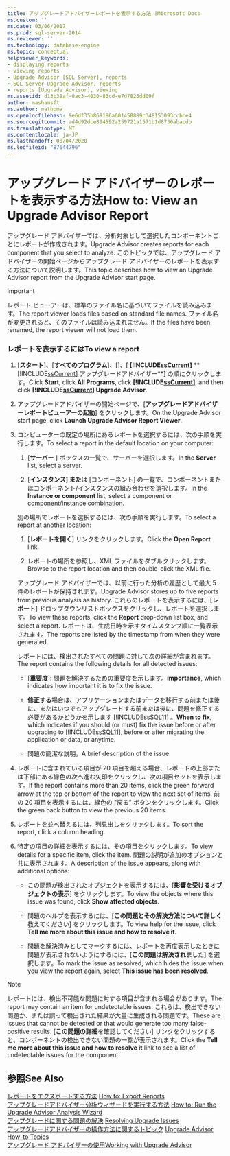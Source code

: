 ```yaml
---
title: アップグレードアドバイザーレポートを表示する方法 |Microsoft Docs
ms.custom: ''
ms.date: 03/06/2017
ms.prod: sql-server-2014
ms.reviewer: ''
ms.technology: database-engine
ms.topic: conceptual
helpviewer_keywords:
- displaying reports
- viewing reports
- Upgrade Advisor [SQL Server], reports
- SQL Server Upgrade Advisor, reports
- reports [Upgrade Advisor], viewing
ms.assetid: d13b38af-0ac3-4030-83cd-e7d7825dd09f
author: mashamsft
ms.author: mathoma
ms.openlocfilehash: 9e6df35b869186a601458889c348153093ccbce4
ms.sourcegitcommit: ad4d92dce894592a259721a1571b1d8736abacdb
ms.translationtype: MT
ms.contentlocale: ja-JP
ms.lasthandoff: 08/04/2020
ms.locfileid: "87644796"
---
```

# <a name="how-to-view-an-upgrade-advisor-report"></a><span data-ttu-id="0fbb5-102">アップグレード アドバイザーのレポートを表示する方法</span><span class="sxs-lookup"><span data-stu-id="0fbb5-102">How to: View an Upgrade Advisor Report</span></span>
  <span data-ttu-id="0fbb5-103">アップグレード アドバイザーでは、分析対象として選択したコンポーネントごとにレポートが作成されます。</span><span class="sxs-lookup"><span data-stu-id="0fbb5-103">Upgrade Advisor creates reports for each component that you select to analyze.</span></span> <span data-ttu-id="0fbb5-104">このトピックでは、アップグレード アドバイザーの開始ページからアップグレード アドバイザーのレポートを表示する方法について説明します。</span><span class="sxs-lookup"><span data-stu-id="0fbb5-104">This topic describes how to view an Upgrade Advisor report from the Upgrade Advisor start page.</span></span>  
  
> [!IMPORTANT]  
>  <span data-ttu-id="0fbb5-105">レポート ビューアーは、標準のファイル名に基づいてファイルを読み込みます。</span><span class="sxs-lookup"><span data-stu-id="0fbb5-105">The report viewer loads files based on standard file names.</span></span> <span data-ttu-id="0fbb5-106">ファイル名が変更されると、そのファイルは読み込まれません。</span><span class="sxs-lookup"><span data-stu-id="0fbb5-106">If the files have been renamed, the report viewer will not load them.</span></span>  
  
### <a name="to-view-a-report"></a><span data-ttu-id="0fbb5-107">レポートを表示するには</span><span class="sxs-lookup"><span data-stu-id="0fbb5-107">To view a report</span></span>  
  
1.  <span data-ttu-id="0fbb5-108">[**スタート**]、[**すべてのプログラム**]、[]、[ **[!INCLUDE[ssCurrent](../../includes/sscurrent-md.md)]** \*\* [!INCLUDE[ssCurrent](../../includes/sscurrent-md.md)] アップグレードアドバイザー\*\*] の順にクリックします。</span><span class="sxs-lookup"><span data-stu-id="0fbb5-108">Click **Start**, click **All Programs**, click **[!INCLUDE[ssCurrent](../../includes/sscurrent-md.md)]**, and then click **[!INCLUDE[ssCurrent](../../includes/sscurrent-md.md)] Upgrade Advisor**.</span></span>  
  
2.  <span data-ttu-id="0fbb5-109">アップグレードアドバイザーの開始ページで、[**アップグレードアドバイザーレポートビューアーの起動**] をクリックします。</span><span class="sxs-lookup"><span data-stu-id="0fbb5-109">On the Upgrade Advisor start page, click **Launch Upgrade Advisor Report Viewer**.</span></span>  
  
3.  <span data-ttu-id="0fbb5-110">コンピューターの既定の場所にあるレポートを選択するには、次の手順を実行します。</span><span class="sxs-lookup"><span data-stu-id="0fbb5-110">To select a report in the default location on your computer:</span></span>  
  
    1.  <span data-ttu-id="0fbb5-111">[**サーバー** ] ボックスの一覧で、サーバーを選択します。</span><span class="sxs-lookup"><span data-stu-id="0fbb5-111">In the **Server** list, select a server.</span></span>  
  
    2.  <span data-ttu-id="0fbb5-112">[**インスタンス] また**は [コンポーネント] の一覧で、コンポーネントまたはコンポーネント/インスタンスの組み合わせを選択します。</span><span class="sxs-lookup"><span data-stu-id="0fbb5-112">In the **Instance or component** list, select a component or component/instance combination.</span></span>  
  
     <span data-ttu-id="0fbb5-113">別の場所でレポートを選択するには、次の手順を実行します。</span><span class="sxs-lookup"><span data-stu-id="0fbb5-113">To select a report at another location:</span></span>  
  
    1.  <span data-ttu-id="0fbb5-114">[**レポートを開く**] リンクをクリックします。</span><span class="sxs-lookup"><span data-stu-id="0fbb5-114">Click the **Open Report** link.</span></span>  
  
    2.  <span data-ttu-id="0fbb5-115">レポートの場所を参照し、XML ファイルをダブルクリックします。</span><span class="sxs-lookup"><span data-stu-id="0fbb5-115">Browse to the report location and then double-click the XML file.</span></span>  
  
     <span data-ttu-id="0fbb5-116">アップグレード アドバイザーでは、以前に行った分析の履歴として最大 5 件のレポートが保持されます。</span><span class="sxs-lookup"><span data-stu-id="0fbb5-116">Upgrade Advisor stores up to five reports from previous analysis as history.</span></span> <span data-ttu-id="0fbb5-117">これらのレポートを表示するには、[**レポート**] ドロップダウンリストボックスをクリックし、レポートを選択します。</span><span class="sxs-lookup"><span data-stu-id="0fbb5-117">To view these reports, click the **Report** drop-down list box, and select a report.</span></span> <span data-ttu-id="0fbb5-118">レポートは、生成日時を示すタイムスタンプ順に一覧表示されます。</span><span class="sxs-lookup"><span data-stu-id="0fbb5-118">The reports are listed by the timestamp from when they were generated.</span></span>  
  
     <span data-ttu-id="0fbb5-119">レポートには、検出されたすべての問題に対して次の詳細が含まれます。</span><span class="sxs-lookup"><span data-stu-id="0fbb5-119">The report contains the following details for all detected issues:</span></span>  
  
    -   <span data-ttu-id="0fbb5-120">[**重要度**]: 問題を解決するための重要度を示します。</span><span class="sxs-lookup"><span data-stu-id="0fbb5-120">**Importance**, which indicates how important it is to fix the issue.</span></span>  
  
    -   <span data-ttu-id="0fbb5-121">**修正する**場合は、アプリケーションまたはデータを移行する前または後に、またはいつでもアップグレードする前または後に、問題を修正する必要があるかどうかを示します [!INCLUDE[ssSQL11](../../includes/sssql11-md.md)] 。</span><span class="sxs-lookup"><span data-stu-id="0fbb5-121">**When to fix**, which indicates if you should (or must) fix the issue before or after upgrading to [!INCLUDE[ssSQL11](../../includes/sssql11-md.md)], before or after migrating the application or data, or anytime.</span></span>  
  
    -   <span data-ttu-id="0fbb5-122">問題の簡潔な説明。</span><span class="sxs-lookup"><span data-stu-id="0fbb5-122">A brief description of the issue.</span></span>  
  
4.  <span data-ttu-id="0fbb5-123">レポートに含まれている項目が 20 項目を超える場合、レポートの上部または下部にある緑色の次へ進む矢印をクリックし、次の項目セットを表示します。</span><span class="sxs-lookup"><span data-stu-id="0fbb5-123">If the report contains more than 20 items, click the green forward arrow at the top or bottom of the report to view the next set of items.</span></span> <span data-ttu-id="0fbb5-124">前の 20 項目を表示するには、緑色の "戻る" ボタンをクリックします。</span><span class="sxs-lookup"><span data-stu-id="0fbb5-124">Click the green back button to view the previous 20 items.</span></span>  
  
5.  <span data-ttu-id="0fbb5-125">レポートを並べ替えるには、列見出しをクリックします。</span><span class="sxs-lookup"><span data-stu-id="0fbb5-125">To sort the report, click a column heading.</span></span>  
  
6.  <span data-ttu-id="0fbb5-126">特定の項目の詳細を表示するには、その項目をクリックします。</span><span class="sxs-lookup"><span data-stu-id="0fbb5-126">To view details for a specific item, click the item.</span></span> <span data-ttu-id="0fbb5-127">問題の説明が追加のオプションと共に表示されます。</span><span class="sxs-lookup"><span data-stu-id="0fbb5-127">A description of the issue appears, along with additional options:</span></span>  
  
    -   <span data-ttu-id="0fbb5-128">この問題が検出されたオブジェクトを表示するには、[**影響を受けるオブジェクトの表示**] をクリックします。</span><span class="sxs-lookup"><span data-stu-id="0fbb5-128">To view the objects where this issue was found, click **Show affected objects**.</span></span>  
  
    -   <span data-ttu-id="0fbb5-129">問題のヘルプを表示するには、[**この問題とその解決方法について詳しく**教えてください] をクリックします。</span><span class="sxs-lookup"><span data-stu-id="0fbb5-129">To view help for the issue, click **Tell me more about this issue and how to resolve it**.</span></span>  
  
    -   <span data-ttu-id="0fbb5-130">問題を解決済みとしてマークするには、レポートを再度表示したときに問題が表示されないようにするには、[**この問題は解決されまし**た] を選択します。</span><span class="sxs-lookup"><span data-stu-id="0fbb5-130">To mark the issue as resolved, which hides the issue when you view the report again, select **This issue has been resolved**.</span></span>  
  
> [!NOTE]  
>  <span data-ttu-id="0fbb5-131">レポートには、検出不可能な問題に対する項目が含まれる場合があります。</span><span class="sxs-lookup"><span data-stu-id="0fbb5-131">The report may contain an item for undetectable issues.</span></span> <span data-ttu-id="0fbb5-132">これらは、検出できない問題か、または誤って検出された結果が大量に生成される問題です。</span><span class="sxs-lookup"><span data-stu-id="0fbb5-132">These are issues that cannot be detected or that would generate too many false-positive results.</span></span> <span data-ttu-id="0fbb5-133">[**この問題の詳細**を確認してください] リンクをクリックすると、コンポーネントの検出できない問題の一覧が表示されます。</span><span class="sxs-lookup"><span data-stu-id="0fbb5-133">Click the **Tell me more about this issue and how to resolve it** link to see a list of undetectable issues for the component.</span></span>  
  
## <a name="see-also"></a><span data-ttu-id="0fbb5-134">参照</span><span class="sxs-lookup"><span data-stu-id="0fbb5-134">See Also</span></span>  
 <span data-ttu-id="0fbb5-135">[レポートをエクスポートする方法](../../../2014/sql-server/install/how-to-export-reports.md) </span><span class="sxs-lookup"><span data-stu-id="0fbb5-135">[How to: Export Reports](../../../2014/sql-server/install/how-to-export-reports.md) </span></span>  
 <span data-ttu-id="0fbb5-136">[アップグレードアドバイザー分析ウィザードを実行する方法](../../../2014/sql-server/install/how-to-run-the-upgrade-advisor-analysis-wizard.md) </span><span class="sxs-lookup"><span data-stu-id="0fbb5-136">[How to: Run the Upgrade Advisor Analysis Wizard](../../../2014/sql-server/install/how-to-run-the-upgrade-advisor-analysis-wizard.md) </span></span>  
 <span data-ttu-id="0fbb5-137">[アップグレードに関する問題の解決](../../../2014/sql-server/install/resolving-upgrade-issues.md) </span><span class="sxs-lookup"><span data-stu-id="0fbb5-137">[Resolving Upgrade Issues](../../../2014/sql-server/install/resolving-upgrade-issues.md) </span></span>  
 <span data-ttu-id="0fbb5-138">[アップグレードアドバイザーの操作方法に関するトピック](../../../2014/sql-server/install/upgrade-advisor-how-to-topics.md) </span><span class="sxs-lookup"><span data-stu-id="0fbb5-138">[Upgrade Advisor How-to Topics](../../../2014/sql-server/install/upgrade-advisor-how-to-topics.md) </span></span>  
 [<span data-ttu-id="0fbb5-139">アップグレード アドバイザーの使用</span><span class="sxs-lookup"><span data-stu-id="0fbb5-139">Working with Upgrade Advisor</span></span>](../../../2014/sql-server/install/working-with-upgrade-advisor.md)  
  
  
